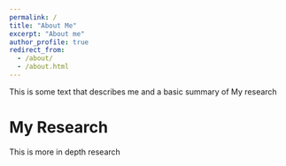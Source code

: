 ```yaml
---
permalink: /
title: "About Me"
excerpt: "About me"
author_profile: true
redirect_from: 
  - /about/
  - /about.html
---
```


This is some text that describes me and a basic summary of My research

My Research
======
This is more in depth research
